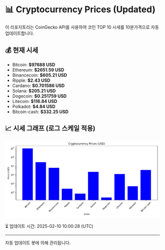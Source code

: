
# 📊 Cryptocurrency Prices (Updated)

이 리포지토리는 CoinGecko API를 사용하여 코인 TOP 10 시세를 10분가격으로 자동 업데이트합니다.

## 💰 현재 시세
- Bitcoin: **$97688 USD**
- Ethereum: **$2651.59 USD**
- Binancecoin: **$605.21 USD**
- Ripple: **$2.43 USD**
- Cardano: **$0.701586 USD**
- Solana: **$205.21 USD**
- Dogecoin: **$0.251759 USD**
- Litecoin: **$116.84 USD**
- Polkadot: **$4.84 USD**
- Bitcoin-cash: **$332.25 USD**

## 📈 시세 그래프 (로그 스케일 적용)
![Crypto Prices](crypto_prices.png)

⏳ 업데이트 시간: 2025-02-10 10:00:28 (UTC)

---
자동 업데이트 봇에 의해 관리됩니다.
